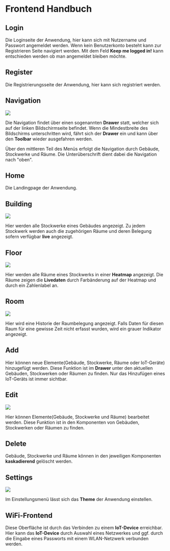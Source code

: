 # Frontend Handbuch

## Login

Die Loginseite der Anwendung, hier kann sich mit Nutzername und Passwort angemeldet werden.
Wenn kein Benutzerkonto besteht kann zur Registrieren Seite navigiert werden.
Mit dem Feld **Keep me logged in!** kann entschieden werden ob man angemeldet bleiben möchte.

## Register

Die Registrierungsseite der Anwendung, hier kann sich registriert werden.

## Navigation

<img class="frontend-image" src="/gif/drawerexpand.gif">

Die Navigation findet über einen sogenannten **Drawer** statt, welcher sich auf der linken Bildschirmseite befindet.
Wenn die Mindestbreite des Bildschirms unterschritten wird, fährt sich der **Drawer** ein und kann über
den **Toolbar** wieder ausgefahren werden.

Über den mittleren Teil des Menüs erfolgt die Navigation durch Gebäude, Stockwerke und Räume. Die Unterüberschrift dient dabei
die Navigation nach "oben".

## Home

Die Landingpage der Anwendung.

## Building

<img class="frontend-image" src="/gif/building.png">

Hier werden alle Stockwerke eines Gebäudes angezeigt. Zu jedem Stockwerk werden auch die zugehörigen Räume und deren Belegung sofern verfügbar
**live** angezeigt.

## Floor

<img class="frontend-image-big" src="/gif/floor.png">

Hier werden alle Räume eines Stockwerks in einer **Heatmap** angezeigt. Die Räume zeigen die **Livedaten** durch Farbänderung auf der Heatmap und durch ein Zahlenlabel an.

## Room

<img class="frontend-image-big" src="/gif/room.png">

Hier wird eine Historie der Raumbelegung angezeigt. Falls Daten für diesen Raum für eine gewisse Zeit nicht erfasst wurden,
wird ein grauer Indikator angezeigt.

## Add

Hier können neue Elemente(Gebäude, Stockwerke, Räume oder IoT-Geräte) hinzugefügt werden. Diese Funktion ist im **Drawer** unter den aktuellen
Gebäuden, Stockwerken oder Räumen zu finden. Nur das Hinzufügen eines IoT-Geräts ist immer sichtbar.

## Edit

<img class="frontend-image-big" src="/gif/editfloor.gif">

Hier können Elemente(Gebäude, Stockwerke und Räume) bearbeitet werden. Diese Funktion ist in den Komponenten von
Gebäuden, Stockwerken oder Räumen zu finden.

## Delete

Gebäude, Stockwerke und Räume können in den jeweiligen Komponenten **kaskadierend** gelöscht werden.

## Settings

<img class="frontend-image" src="/gif/themeswitch.gif">

Im Einstellungsmenü lässt sich das **Theme** der Anwendung einstellen.

## WiFi-Frontend

Diese Oberfläche ist durch das Verbinden zu einem **IoT-Device** erreichbar. Hier kann das **IoT-Device** durch Auswahl eines
Netzwerkes und ggf. durch die Eingabe eines Passworts mit einem WLAN-Netzwerk verbunden werden.